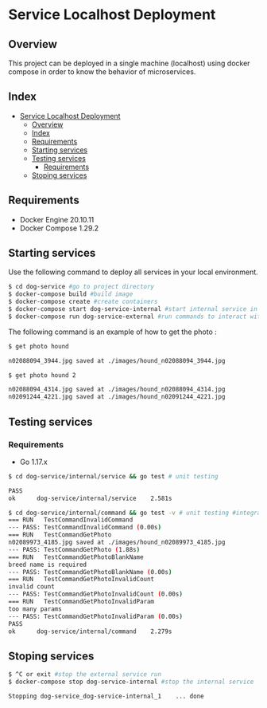 # Service Localhost Deployment

## Overview

This project can be deployed in a single machine (localhost) using docker compose in order to know the behavior of
microservices.

## Index

- [Service Localhost Deployment](#service-localhost-deployment)
  - [Overview](#overview)
  - [Index](#index)
  - [Requirements](#requirements)
  - [Starting services](#starting-services)
  - [Testing services](#testing-services)
    - [Requirements](#requirements-1)
  - [Stoping services](#stoping-services)

## Requirements

* Docker Engine 20.10.11
* Docker Compose 1.29.2
  
## Starting services

Use the following command to deploy all services in your local environment.

```bash
$ cd dog-service #go to project directory
$ docker-compose build #build image
$ docker-compose create #create containers
$ docker-compose start dog-service-internal #start internal service in background
$ docker-compose run dog-service-external #run commands to interact with external service
```

The following command is an example of how to get the photo :

```bash
$ get photo hound

n02088094_3944.jpg saved at ./images/hound_n02088094_3944.jpg

$ get photo hound 2

n02088094_4314.jpg saved at ./images/hound_n02088094_4314.jpg
n02091244_4221.jpg saved at ./images/hound_n02091244_4221.jpg

```

## Testing services

### Requirements

* Go 1.17.x

```bash
$ cd dog-service/internal/service && go test # unit testing

PASS
ok      dog-service/internal/service    2.581s

$ cd dog-service/internal/command && go test -v # unit testing #integration testing, requires dog-service-internal to be running
=== RUN   TestCommandInvalidCommand
--- PASS: TestCommandInvalidCommand (0.00s)
=== RUN   TestCommandGetPhoto
n02089973_4185.jpg saved at ./images/hound_n02089973_4185.jpg
--- PASS: TestCommandGetPhoto (1.88s)
=== RUN   TestCommandGetPhotoBlankName
breed name is required
--- PASS: TestCommandGetPhotoBlankName (0.00s)
=== RUN   TestCommandGetPhotoInvalidCount
invalid count
--- PASS: TestCommandGetPhotoInvalidCount (0.00s)
=== RUN   TestCommandGetPhotoInvalidParam
too many params
--- PASS: TestCommandGetPhotoInvalidParam (0.00s)
PASS
ok      dog-service/internal/command    2.279s
```

## Stoping services

```bash
$ ^C or exit #stop the external service run
$ docker-compose stop dog-service-internal #stop the internal service

Stopping dog-service_dog-service-internal_1    ... done
```

